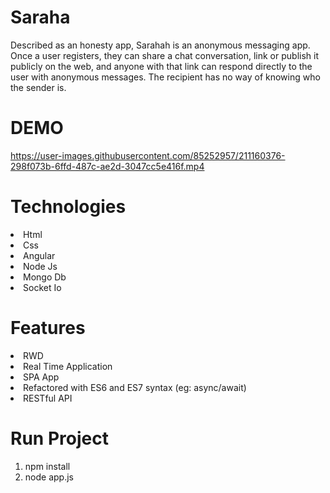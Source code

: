# Saraha

Described as an honesty app, Sarahah is an anonymous messaging app. Once a user registers, they can share a chat conversation, link or publish it publicly on the web, and anyone with that link can respond directly to the user with anonymous messages. The recipient has no way of knowing who the sender is.

# DEMO




https://user-images.githubusercontent.com/85252957/211160376-298f073b-6ffd-487c-ae2d-3047cc5e416f.mp4








# Technologies
<li>Html</li>
<li>Css</li>
<li>Angular</li>
<li>Node Js</li>
<li>Mongo Db</li>
<li>Socket Io</li>



# Features
<li>RWD</li>
<li>Real Time Application</li>
<li>SPA App</li>
<li>Refactored with ES6 and ES7 syntax (eg: async/await)</li>
<li>RESTful API</li>

# Run Project 
<ol>
<li>npm install</li>
<li>node app.js</li>
</ol>
